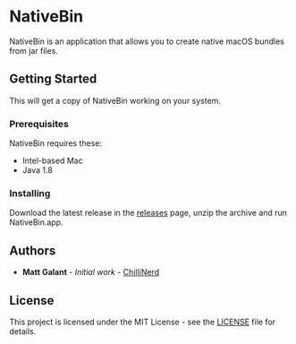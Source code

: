# NativeBin
NativeBin is an application that allows you to create native macOS bundles from jar files.

## Getting Started

This will get a copy of NativeBin working on your system.

### Prerequisites

NativeBin requires these:

- Intel-based Mac
- Java 1.8

### Installing

Download the latest release in the [releases](https://github.com/MatthewGallant/NativeBin/releases) page, unzip the archive and run NativeBin.app.

## Authors

* **Matt Galant** - *Initial work* - [ChilliNerd](https://github.com/ChilliNerd)

## License

This project is licensed under the MIT License - see the [LICENSE](LICENSE) file for details.
